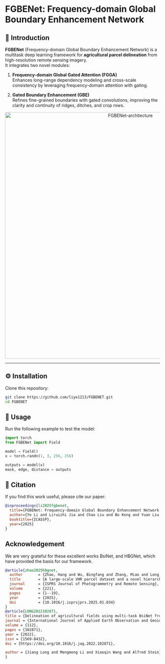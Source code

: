 
# FGBENet: Frequency-domain Global Boundary Enhancement Network

## 🌱 Introduction
**FGBENet** (Frequency-domain Global Boundary Enhancement Network) is a multitask deep learning framework for **agricultural parcel delineation** from high-resolution remote sensing imagery.  
It integrates two novel modules:

1. **Frequency-domain Global Gated Attention (FGGA)**  
   Enhances long-range dependency modeling and cross-scale consistency by leveraging frequency-domain attention with gating.  

2. **Gated Boundary Enhancement (GBE)**  
   Refines fine-grained boundaries with gated convolutions, improving the clarity and continuity of ridges, ditches, and crop rows.  

<p align="center">
  <img width="800" alt="FGBENet-architecture" src="https://github.com/user-attachments/assets/5c032d56-993d-42a4-8e2a-e3dc1d7c30e0" />
</p>

---

## ⚙️ Installation
Clone this repository:
```bash
git clone https://github.com/liye1213/FGBENET.git
cd FGBENET
```
## 🚀 Usage
Run the following example to test the model:

```python
import torch
from FGBENet import Field

model = Field()
x = torch.randn(1, 3, 256, 256)

outputs = model(x)
mask, edge, distance = outputs
```

## 📜 Citation

If you find this work useful, please cite our paper:

```bibtex
@inproceedings{li2025fgbenet,
  title={FGBENet: Frequency-domain Global Boundary Enhancement Network for Agricultural Parcel Delineation},
  author={Ye Li and Liruizhi Jia and Chao Liu and Bo Kong and Yuan Liu and Shengquan Liu},
  booktitle={ICASSP},
  year={2025}
}
```
##  Acknowledgement

We are very grateful for these excellent works BsiNet, and HBGNet, which have provided the basis for our framework.

```bibtex
@article{zhao2025hbgnet,
  author       = {Zhao, Hang and Wu, Bingfang and Zhang, Miao and Long, Jiang and Tian, Fuyou and Xie, Yan and Zeng, Hongwei and Zheng, Zhaoju and Ma, Zonghan and Wang, Mingxing and others},
  title        = {A large-scale VHR parcel dataset and a novel hierarchical semantic boundary-guided network for agricultural parcel delineation},
  journal      = {ISPRS Journal of Photogrammetry and Remote Sensing},
  volume       = {221},
  pages        = {1--19},
  year         = {2025},
  doi          = {10.1016/j.isprsjprs.2025.01.034}
}
@article{LONG2022102871,
title = {Delineation of agricultural fields using multi-task BsiNet from high-resolution satellite images},
journal = {International Journal of Applied Earth Observation and Geoinformation},
volume = {112},
pages = {102871},
year = {2022},
issn = {1569-8432},
doi = {https://doi.org/10.1016/j.jag.2022.102871},

author = {Jiang Long and Mengmeng Li and Xiaoqin Wang and Alfred Stein},
}

```
